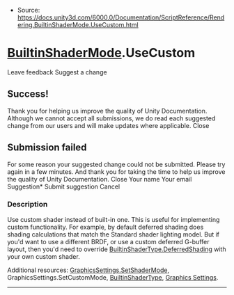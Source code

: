 * Source: https://docs.unity3d.com/6000.0/Documentation/ScriptReference/Rendering.BuiltinShaderMode.UseCustom.html

#  [BuiltinShaderMode](https://docs.unity3d.com/6000.0/Documentation/ScriptReference/Rendering.BuiltinShaderMode.html).UseCustom
Leave feedback
Suggest a change
## Success!
Thank you for helping us improve the quality of Unity Documentation. Although we cannot accept all submissions, we do read each suggested change from our users and will make updates where applicable.
Close
## Submission failed
For some reason your suggested change could not be submitted. Please <a>try again</a> in a few minutes. And thank you for taking the time to help us improve the quality of Unity Documentation.
Close
Your name Your email Suggestion* Submit suggestion
Cancel
### Description
Use custom shader instead of built-in one.
This is useful for implementing custom functionality. For example, by default deferred shading does shading calculations that match the Standard shader lighting model. But if you'd want to use a different BRDF, or use a custom deferred G-buffer layout, then you'd need to override [BuiltinShaderType.DeferredShading](https://docs.unity3d.com/6000.0/Documentation/ScriptReference/Rendering.BuiltinShaderType.DeferredShading.html) with your own custom shader.  
  
Additional resources: [GraphicsSettings.SetShaderMode](https://docs.unity3d.com/6000.0/Documentation/ScriptReference/Rendering.GraphicsSettings.SetShaderMode.html), GraphicsSettings.SetCustomMode, [BuiltinShaderType](https://docs.unity3d.com/6000.0/Documentation/ScriptReference/Rendering.BuiltinShaderType.html), [Graphics Settings](https://docs.unity3d.com/6000.0/Documentation/Manual/class-GraphicsSettings.html).
* * *
